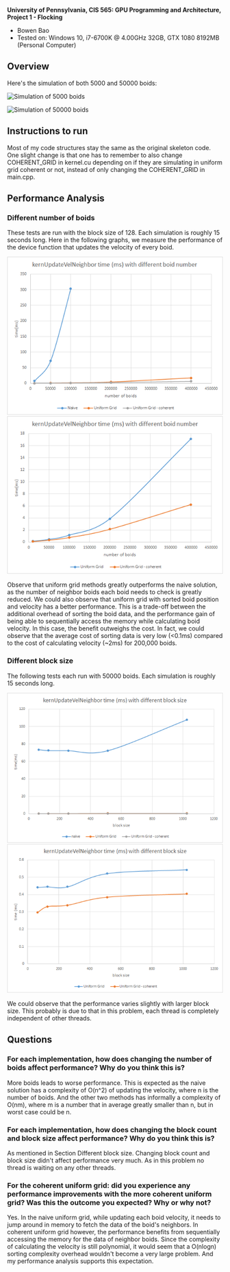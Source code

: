 **University of Pennsylvania, CIS 565: GPU Programming and Architecture,
Project 1 - Flocking**

* Bowen Bao
* Tested on: Windows 10, i7-6700K @ 4.00GHz 32GB, GTX 1080 8192MB (Personal Computer)

## Overview

Here's the simulation of both 5000 and 50000 boids:

![Simulation of 5000 boids](/images/boid_5000.gif)

![Simulation of 50000 boids](/images/boid_50000.gif)

## Instructions to run
Most of my code structures stay the same as the original skeleton code. One slight change is that one has to remember to also change COHERENT_GRID in kernel.cu depending on if they are simulating in uniform grid coherent or not, instead of only changing the COHERENT_GRID in main.cpp.  


## Performance Analysis
### Different number of boids

These tests are run with the block size of 128. Each simulation is roughly 15 seconds long. Here in the following graphs, we measure the performance of the device function that updates the velocity of every boid.

![](/images/boid_plot_1.png) ![](/images/boid_plot_2.png)

Observe that uniform grid methods greatly outperforms the naive solution, as the number of neighbor boids each boid needs to check is greatly reduced. We could also observe that uniform grid with sorted boid position and velocity has a better performance. This is a trade-off between the additional overhead of sorting the boid data, and the performance gain of being able to sequentially access the memory while calculating boid velocity. In this case, the benefit outweighs the cost. In fact, we could observe that the average cost of sorting data is very low (<0.1ms) compared to the cost of calculating velocity (~2ms) for 200,000 boids.

### Different block size

The following tests each run with 50000 boids. Each simulation is roughly 15 seconds long.

![](/images/blocksize_plot_1.png) ![](/images/blocksize_plot_2.png)

We could observe that the performance varies slightly with larger block size. This probably is due to that in this problem, each thread is completely independent of other threads.

## Questions

### For each implementation, how does changing the number of boids affect performance? Why do you think this is?
More boids leads to worse performance. This is expected as the naive solution has a complexity of O(n^2) of updating the velocity, where n is the number of boids. And the other two methods has informally a complexity of O(nm), where m is a number that in average greatly smaller than n, but in worst case could be n. 

### For each implementation, how does changing the block count and block size affect performance? Why do you think this is?
As mentioned in Section Different block size. Changing block count and block size didn't affect performance very much. As in this problem no thread is waiting on any other threads.

### For the coherent uniform grid: did you experience any performance improvements with the more coherent uniform grid? Was this the outcome you expected? Why or why not?
Yes. In the naive uniform grid, while updating each boid velocity, it needs to jump around in memory to fetch the data of the boid's neighbors. In coherent uniform grid however, the performance benefits from sequentially accessing the memory for the data of neighbor boids. Since the complexity of calculating the velocity is still polynomial, it would seem that a O(nlogn) sorting complexity overhead wouldn't become a very large problem. And my performance analysis supports this expectation.